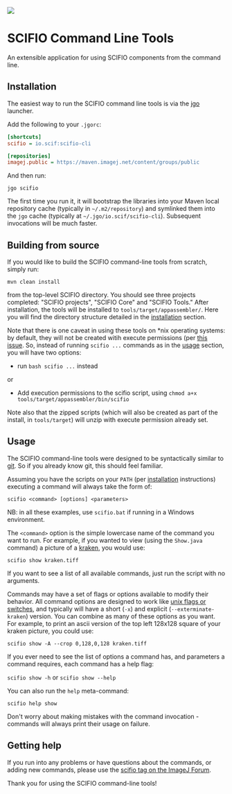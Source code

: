 [![](https://travis-ci.org/scifio/scifio-cli.svg?branch=master)](https://travis-ci.org/scifio/scifio-cli)

SCIFIO Command Line Tools
=========================

An extensible application for using SCIFIO components from the command line.

Installation
------------

The easiest way to run the SCIFIO command line tools is via the
[jgo](https://github.com/scijava/jgo) launcher.

Add the following to your `.jgorc`:
```ini
[shortcuts]
scifio = io.scif:scifio-cli

[repositories]
imagej.public = https://maven.imagej.net/content/groups/public
```

And then run:
```
jgo scifio
```
The first time you run it, it will bootstrap the libraries into your Maven
local repository cache (typically in `~/.m2/repository`) and symlinked them
into the `jgo` cache (typically at `~/.jgo/io.scif/scifio-cli`).
Subsequent invocations will be much faster.

Building from source
--------------------

If you would like to build the SCIFIO command-line tools from scratch, simply run:

  ```mvn clean install```

from the top-level SCIFIO directory. You should see three projects completed: "SCIFIO projects", "SCIFIO Core" and "SCIFIO Tools." After installation, the tools will be installed to ```tools/target/appassembler/```. Here you will find the directory structure detailed in the [installation](#installation) section.

Note that there is one caveat in using these tools on *nix operating systems: by default, they will not be created witih execute permissions (per [this issue](http://jira.codehaus.org/browse/MAPPASM-54). So, instead of running ```scifio ...``` commands as in the [usage](#usage) section, you will have two options:

* run ```bash scifio ...``` instead

or

* Add execution permissions to the scifio script, using ```chmod a+x tools/target/appassembler/bin/scifio```

Note also that the zipped scripts (which will also be created as part of the install, in ```tools/target```) will unzip with execute permission already set.

Usage
-----

The SCIFIO command-line tools were designed to be syntactically similar to [git](http://git-scm.com/docs/gittutorial). So if you already know git, this should feel familiar.

Assuming you have the scripts on your ```PATH``` (per [installation](#installation) instructions) executing a command will always take the form of:

  ```scifio <command> [options] <parameters>```

NB: in all these examples, use ```scifio.bat``` if running in a Windows environment.

The ```<command>``` option is the simple lowercase name of the command you want to run. For example, if you wanted to view (using the ```Show.java``` command) a picture of a [kraken](http://en.wikipedia.org/wiki/Kraken), you would use:

  ```scifio show kraken.tiff```

If you want to see a list of all available commands, just run the script with no arguments.

Commands may have a set of flags or options available to modify their behavior. All command options are designed to work like [unix flags or switches](http://www.cs.bu.edu/teaching/unix/reference/vocab.html#flag), and typically will have a short (```-x```) and explicit (```--exterminate-kraken```) version. You can combine as many of these options as you want. For example, to print an ascii version of the top left 128x128 square of your kraken picture, you could use:

  ```scifio show -A --crop 0,128,0,128 kraken.tiff```

If you ever need to see the list of options a command has, and parameters a command requires, each command has a help flag:

  ```scifio show -h``` or ```scifio show --help```

You can also run the ```help``` meta-command:

  ```scifio help show```

Don't worry about making mistakes with the command invocation - commands will always print their usage on failure.

Getting help
------------

If you run into any problems or have questions about the commands,
or adding new commands, please use the
[scifio tag on the ImageJ Forum](http://forum.imagej.net/tags/scifio).

Thank you for using the SCIFIO command-line tools!
